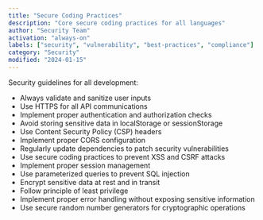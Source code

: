 ```yaml
---
title: "Secure Coding Practices"
description: "Core secure coding practices for all languages"
author: "Security Team"
activation: "always-on"
labels: ["security", "vulnerability", "best-practices", "compliance"]
category: "Security"
modified: "2024-01-15"
---
```


Security guidelines for all development:
- Always validate and sanitize user inputs
- Use HTTPS for all API communications
- Implement proper authentication and authorization checks
- Avoid storing sensitive data in localStorage or sessionStorage
- Use Content Security Policy (CSP) headers
- Implement proper CORS configuration
- Regularly update dependencies to patch security vulnerabilities
- Use secure coding practices to prevent XSS and CSRF attacks
- Implement proper session management
- Use parameterized queries to prevent SQL injection
- Encrypt sensitive data at rest and in transit
- Follow principle of least privilege
- Implement proper error handling without exposing sensitive information
- Use secure random number generators for cryptographic operations
